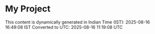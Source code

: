 # My Project

This content is dynamically generated in Indian Time (IST): 2025-08-16 16:49:08 IST
Converted to UTC: 2025-08-16 11:19:08 UTC
